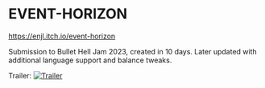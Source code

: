 # EVENT-HORIZON

https://enjl.itch.io/event-horizon

Submission to Bullet Hell Jam 2023, created in 10 days.
Later updated with additional language support and balance tweaks.

Trailer:
[![Trailer](http://img.youtube.com/vi/39y0W0u_Egg/0.jpg)](http://www.youtube.com/watch?v=39y0W0u_Egg "Play Event Horizon on itch.io")
